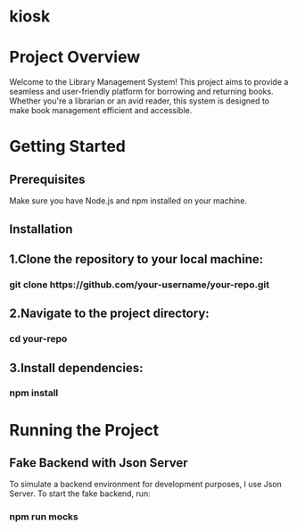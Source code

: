 # kiosk
<h1>Project Overview</h1>

<p>Welcome to the Library Management System! This project aims to provide a seamless and user-friendly platform for borrowing and returning books. Whether you're a librarian or an avid reader, this system is designed to make book management efficient and accessible.</p>

<h1>Getting Started</h1>
<h2>Prerequisites</h2>
<p>Make sure you have Node.js and npm installed on your machine.</p>

<h2>Installation</h2>

<h2>1.Clone the repository to your local machine:</h2>
<h3>git clone https://github.com/your-username/your-repo.git</h3>

<h2>2.Navigate to the project directory:</h2>
<h3>cd your-repo</h3>

<h2>3.Install dependencies:</h2>
<h3>npm install</h3>

<h1>Running the Project</h1>
<h2>Fake Backend with Json Server</h2>
<p>To simulate a backend environment for development purposes, I use Json Server. To start the fake backend, run:</p>
<h3>npm run mocks</h3>

